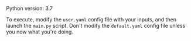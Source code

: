 Python version: 3.7

To execute, modify the ``user.yaml`` config file with your inputs, and then launch the ``main.py`` script.
Don't modify the ``default.yaml`` config file unless you now what you're doing.
